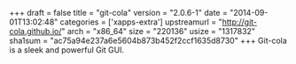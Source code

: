 +++
draft = false
title = "git-cola"
version = "2.0.6-1"
date = "2014-09-01T13:02:48"
categories = ['xapps-extra']
upstreamurl = "http://git-cola.github.io/"
arch = "x86_64"
size = "220136"
usize = "1317832"
sha1sum = "ac75a94e237a6e5604b873b452f2ccf1635d8730"
+++
Git-cola is a sleek and powerful Git GUI.